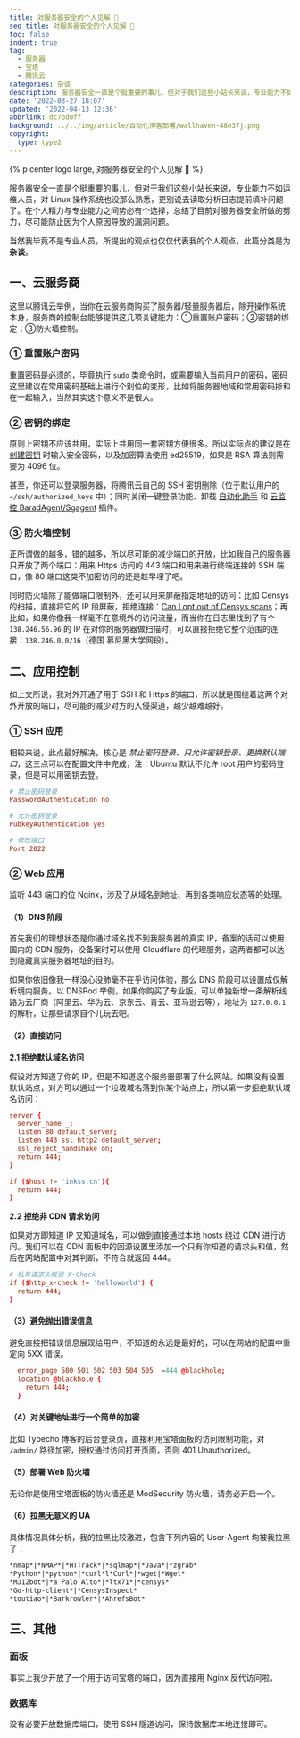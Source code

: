 ```yaml
---
title: 对服务器安全的个人见解 👻
seo_title: 对服务器安全的个人见解 👻
toc: false
indent: true
tag:
  - 服务器
  - 宝塔
  - 腾讯云
categories: 杂谈
description: 服务器安全一直是个挺重要的事儿，但对于我们这些小站长来说，专业能力不如运维人员，对 Linux 操作系统也没那么熟悉，更别说去读取分析日志提前填补问题了。在个人精力与专业能力之间势必有个选择，总结了目前对服务器安全所做的努力，尽可能防止因为个人原因导致的漏洞问题。
date: '2022-03-27 18:07'
updated: '2022-04-13 12:36'
abbrlink: dc7bd0ff
background: ../../img/article/自动化博客部署/wallhaven-48o37j.png
copyright:
  type: type2
---
```


{% p center logo large, 对服务器安全的个人见解 👻 %}

服务器安全一直是个挺重要的事儿，但对于我们这些小站长来说，专业能力不如运维人员，对 Linux 操作系统也没那么熟悉，更别说去读取分析日志提前填补问题了。在个人精力与专业能力之间势必有个选择，总结了目前对服务器安全所做的努力，尽可能防止因为个人原因导致的漏洞问题。

当然我毕竟不是专业人员，所提出的观点也仅仅代表我的个人观点，此篇分类是为 **杂谈**。

## 一、云服务商

这里以腾讯云举例，当你在云服务商购买了服务器/轻量服务器后，除开操作系统本身，服务商的控制台能够提供这几项关键能力：①重置账户密码；②密钥的绑定；③防火墙控制。

### ① 重置账户密码

重置密码是必须的，毕竟执行 `sudo` 类命令时，或需要输入当前用户的密码，密码这里建议在常用密码基础上进行个别位的变形，比如将服务器地域和常用密码掺和在一起输入，当然其实这个意义不是很大。

### ② 密钥的绑定

原则上密钥不应该共用，实际上共用同一套密钥方便很多。所以实际点的建议是在 [创建密钥](https://docs.github.com/en/authentication/connecting-to-github-with-ssh/generating-a-new-ssh-key-and-adding-it-to-the-ssh-agent) 时输入安全密码，以及加密算法使用 ed25519，如果是 RSA 算法则需要为 4096 位。

甚至，你还可以登录服务器，将腾讯云自己的 SSH 密钥删除（位于默认用户的 `~/ssh/authorized_keys` 中）；同时关闭一键登录功能、卸载 [自动化助手](https://cloud.tencent.com/document/product/1340/50822) 和 [云监控 BaradAgent/Sgagent](https://cloud.tencent.com/document/product/248/53584) 插件。

### ③ 防火墙控制

正所谓做的越多，错的越多，所以尽可能的减少端口的开放，比如我自己的服务器只开放了两个端口：用来 Https 访问的 443 端口和用来进行终端连接的 SSH 端口，像 80 端口这类不加密访问的还是趁早埋了吧。

同时防火墙除了能做端口限制外，还可以用来屏蔽指定地址的访问：比如 Censys 的扫描，直接将它的 IP 段屏蔽，拒绝连接：[Can I opt out of Censys scans](https://support.censys.io/hc/en-us/articles/360043177092-Opt-Out-of-Scanning)；再比如，如果你像我一样毫不在意境外的访问流量，而当你在日志里找到了有个 `138.246.56.96` 的 IP 在对你的服务器做扫描时，可以直接拒绝它整个范围的连接：`138.246.0.0/16`（德国 慕尼黑大学网段）。

## 二、应用控制

如上文所说，我对外开通了用于 SSH 和 Https 的端口，所以就是围绕着这两个对外开放的端口，尽可能的减少对方的入侵渠道，越少越难越好。

### ① SSH 应用

相较来说，此点最好解决，核心是 *禁止密码登录、只允许密钥登录、更换默认端口*，这三点可以在配置文件中完成，注：Ubuntu 默认不允许 root 用户的密码登录，但是可以用密钥去登。

```conf /etc/ssh/sshd_config
# 禁止密码登录
PasswordAuthentication no

# 允许密钥登录
PubkeyAuthentication yes

# 修改端口
Port 2022
```

### ② Web 应用

监听 443 端口的位 Nginx，涉及了从域名到地址、再到各类响应状态等的处理。

#### （1）DNS 阶段

首先我们的理想状态是你通过域名找不到我服务器的真实 IP，备案的话可以使用国内的 CDN 服务，没备案时可以使用 Cloudflare 的代理服务，这两者都可以达到隐藏真实服务器地址的目的。

如果你依旧像我一样没心没肺毫不在乎访问体验，那么 DNS 阶段可以设置成仅解析境内服务。以 DNSPod 举例，如果你购买了专业版，可以单独新增一条解析线路为云厂商（阿里云、华为云、京东云、青云、亚马逊云等），地址为 `127.0.0.1` 的解析，让那些请求自个儿玩去吧。

#### （2）直接访问

**2.1 拒绝默认域名访问**

假设对方知道了你的 IP，但是不知道这个服务器部署了什么网站。如果没有设置默认站点，对方可以通过一个垃圾域名落到你某个站点上，所以第一步拒绝默认域名访问：

```conf 拒绝 SSL 请求，返回状态码 444
server {
  server_name _;
  listen 80 default_server;
  listen 443 ssl http2 default_server;
  ssl_reject_handshake on;
  return 444;
}
```

```conf 额外你还可以对具体的网站校验 host
if ($host != 'inkss.cn'){
  return 444;
}
```

**2.2 拒绝非 CDN 请求访问**

如果对方即知道 IP 又知道域名，可以做到直接通过本地 hosts 绕过 CDN 进行访问。我们可以在 CDN 面板中的回源设置里添加一个只有你知道的请求头和值，然后在网站配置中对其判断，不符合就返回 444。

```conf 只有携带这个请求头才放行
# 私有请求头校验 X-Check
if ($http_x-check != 'helloworld') {
  return 444;
}
```

#### （3）避免抛出错误信息

避免直接把错误信息展现给用户，不知道的永远是最好的，可以在网站的配置中重定向 5XX 错误。

```conf 5XX，444 有请
  error_page 500 501 502 503 504 505  =444 @blackhole;
  location @blackhole {
    return 444;
  }
```

#### （4）对关键地址进行一个简单的加密

比如 Typecho 博客的后台登录页，直接利用宝塔面板的访问限制功能，对 `/admin/` 路径加密，授权通过访问打开页面，否则 401 Unauthorized。

#### （5）部署 Web 防火墙

无论你是使用宝塔面板的防火墙还是 ModSecurity 防火墙，请务必开启一个。

#### （6）拉黑无意义的 UA

具体情况具体分析，我的拉黑比较激进，包含下列内容的 User-Agent 均被我拉黑了：

```txt 一概拉黑
*nmap*|*NMAP*|*HTTrack*|*sqlmap*|*Java*|*zgrab*
*Python*|*python*|*curl*l*Curl*|*wget|*Wget*
*MJ12bot*|*a Palo Alto*|*ltx71*|*censys*
*Go-http-client*|*CensysInspect*
*toutiao*|*Barkrowler*|*AhrefsBot*
```

## 三、其他

### 面板

事实上我少开放了一个用于访问宝塔的端口，因为直接用 Nginx 反代访问啦。

### 数据库

没有必要开放数据库端口，使用 SSH 隧道访问，保持数据库本地连接即可。